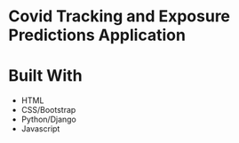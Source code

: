 # Covid Tracking and Exposure Predictions Application

# Built With
- HTML
- CSS/Bootstrap
- Python/Django
- Javascript

